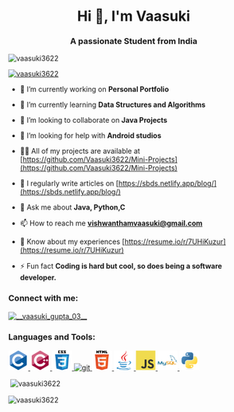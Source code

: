 <h1 align="center">Hi 👋, I'm Vaasuki</h1>
<h3 align="center">A passionate Student from India</h3>

<p align="left"> <img src="https://komarev.com/ghpvc/?username=vaasuki3622&label=Profile%20views&color=0e75b6&style=flat" alt="vaasuki3622" /> </p>

<p align="left"> <a href="https://github.com/ryo-ma/github-profile-trophy"><img src="https://github-profile-trophy.vercel.app/?username=vaasuki3622" alt="vaasuki3622" /></a> </p>

- 🔭 I’m currently working on **Personal Portfolio**

- 🌱 I’m currently learning **Data Structures and Algorithms**

- 👯 I’m looking to collaborate on **Java Projects**

- 🤝 I’m looking for help with **Android studios**

- 👨‍💻 All of my projects are available at [https://github.com/Vaasuki3622/Mini-Projects](https://github.com/Vaasuki3622/Mini-Projects)

- 📝 I regularly write articles on [https://sbds.netlify.app/blog/](https://sbds.netlify.app/blog/)

- 💬 Ask me about **Java, Python,C**

- 📫 How to reach me **vishwanthamvaasuki@gmail.com**

- 📄 Know about my experiences [https://resume.io/r/7UHiKuzur](https://resume.io/r/7UHiKuzur)

- ⚡ Fun fact **Coding is hard but cool, so does being a software developer.**

<h3 align="left">Connect with me:</h3>
<p align="left">
<a href="https://instagram.com/__vaasuki_gupta_03__" target="blank"><img align="center" src="https://raw.githubusercontent.com/rahuldkjain/github-profile-readme-generator/master/src/images/icons/Social/instagram.svg" alt="__vaasuki_gupta_03__" height="30" width="40" /></a>
</p>

<h3 align="left">Languages and Tools:</h3>
<p align="left"> <a href="https://www.cprogramming.com/" target="_blank" rel="noreferrer"> <img src="https://raw.githubusercontent.com/devicons/devicon/master/icons/c/c-original.svg" alt="c" width="40" height="40"/> </a> <a href="https://www.w3schools.com/cpp/" target="_blank" rel="noreferrer"> <img src="https://raw.githubusercontent.com/devicons/devicon/master/icons/cplusplus/cplusplus-original.svg" alt="cplusplus" width="40" height="40"/> </a> <a href="https://www.w3schools.com/css/" target="_blank" rel="noreferrer"> <img src="https://raw.githubusercontent.com/devicons/devicon/master/icons/css3/css3-original-wordmark.svg" alt="css3" width="40" height="40"/> </a> <a href="https://git-scm.com/" target="_blank" rel="noreferrer"> <img src="https://www.vectorlogo.zone/logos/git-scm/git-scm-icon.svg" alt="git" width="40" height="40"/> </a> <a href="https://www.w3.org/html/" target="_blank" rel="noreferrer"> <img src="https://raw.githubusercontent.com/devicons/devicon/master/icons/html5/html5-original-wordmark.svg" alt="html5" width="40" height="40"/> </a> <a href="https://www.java.com" target="_blank" rel="noreferrer"> <img src="https://raw.githubusercontent.com/devicons/devicon/master/icons/java/java-original.svg" alt="java" width="40" height="40"/> </a> <a href="https://developer.mozilla.org/en-US/docs/Web/JavaScript" target="_blank" rel="noreferrer"> <img src="https://raw.githubusercontent.com/devicons/devicon/master/icons/javascript/javascript-original.svg" alt="javascript" width="40" height="40"/> </a> <a href="https://www.mysql.com/" target="_blank" rel="noreferrer"> <img src="https://raw.githubusercontent.com/devicons/devicon/master/icons/mysql/mysql-original-wordmark.svg" alt="mysql" width="40" height="40"/> </a> <a href="https://www.python.org" target="_blank" rel="noreferrer"> <img src="https://raw.githubusercontent.com/devicons/devicon/master/icons/python/python-original.svg" alt="python" width="40" height="40"/> </a> </p>

<p>&nbsp;<img align="center" src="https://github-readme-stats.vercel.app/api?username=vaasuki3622&show_icons=true&locale=en" alt="vaasuki3622" /></p>

<p><img align="center" src="https://github-readme-streak-stats.herokuapp.com/?user=vaasuki3622&" alt="vaasuki3622" /></p>

